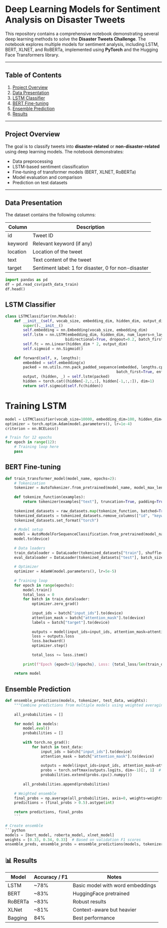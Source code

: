 # Deep Learning Models for Sentiment Analysis on Disaster Tweets

This repository contains a comprehensive notebook demonstrating several deep learning methods to solve the **Disaster Tweets Challenge**. The notebook explores multiple models for sentiment analysis, including LSTM, BERT, XLNET, and RoBERTa, implemented using **PyTorch** and the Hugging Face Transformers library.

---

## Table of Contents

1. [Project Overview](#project-overview)
2. [Data Presentation](#data-presentation)
3. [LSTM Classifier](#LSTM-classifier)
4. [BERT Fine-tuning](#BERT-Fine-tuning)
5. [Ensemble Prediction](#Ensemble-Prediction)
6. [Results ](#results)

---

## Project Overview

The goal is to classify tweets into **disaster-related** or **non-disaster-related** using deep learning models. The notebook demonstrates:

- Data preprocessing
- LSTM-based sentiment classification
- Fine-tuning of transformer models (BERT, XLNET, RoBERTa)
- Model evaluation and comparison
- Prediction on test datasets

---

## Data Presentation

The dataset contains the following columns:

| Column    | Description |
|-----------|-------------|
| id        | Tweet ID    |
| keyword   | Relevant keyword (if any) |
| location  | Location of the tweet |
| text      | Text content of the tweet |
| target    | Sentiment label: 1 for disaster, 0 for non-disaster |

```python
import pandas as pd
df = pd.read_csv(path_data_train)
df.head()
```
## LSTM Classifier
```python
class LSTMClassifier(nn.Module):
    def __init__(self, vocab_size, embedding_dim, hidden_dim, output_dim, n_layers):
        super().__init__()
        self.embedding = nn.Embedding(vocab_size, embedding_dim)
        self.lstm = nn.LSTM(embedding_dim, hidden_dim, num_layers=n_layers, 
                           bidirectional=True, dropout=0.2, batch_first=True)
        self.fc = nn.Linear(hidden_dim * 2, output_dim)
        self.sigmoid = nn.Sigmoid()
    
    def forward(self, x, lengths):
        embedded = self.embedding(x)
        packed = nn.utils.rnn.pack_padded_sequence(embedded, lengths.cpu(), 
                                                  batch_first=True, enforce_sorted=False)
        output, (hidden, _) = self.lstm(packed)
        hidden = torch.cat((hidden[-2,:,:], hidden[-1,:,:]), dim=1)
        return self.sigmoid(self.fc(hidden))
```
# Training LSTM
```python
model = LSTMClassifier(vocab_size=10000, embedding_dim=100, hidden_dim=64, output_dim=1, n_layers=2)
optimizer = torch.optim.Adam(model.parameters(), lr=1e-4)
criterion = nn.BCELoss()

# Train for 12 epochs
for epoch in range(12):
    # Training loop here
    pass
```
## BERT Fine-tuning
```python
def train_transformer_model(model_name, epochs=2):
    # Tokenization
    tokenizer = AutoTokenizer.from_pretrained(model_name, model_max_length=50)
    
    def tokenize_function(examples):
        return tokenizer(examples["text"], truncation=True, padding=True)
    
    tokenized_datasets = raw_datasets.map(tokenize_function, batched=True)
    tokenized_datasets = tokenized_datasets.remove_columns(["id", "keyword", "location", "text"])
    tokenized_datasets.set_format("torch")
    
    # Model setup
    model = AutoModelForSequenceClassification.from_pretrained(model_name, num_labels=2)
    model.to(device)
    
    # Data loaders
    train_dataloader = DataLoader(tokenized_datasets["train"], shuffle=True, batch_size=32)
    eval_dataloader = DataLoader(tokenized_datasets["test"], batch_size=32)
    
    # Optimizer
    optimizer = AdamW(model.parameters(), lr=5e-5)
    
    # Training loop
    for epoch in range(epochs):
        model.train()
        total_loss = 0
        for batch in train_dataloader:
            optimizer.zero_grad()
            
            input_ids = batch["input_ids"].to(device)
            attention_mask = batch["attention_mask"].to(device)
            labels = batch["target"].to(device)
            
            outputs = model(input_ids=input_ids, attention_mask=attention_mask, labels=labels)
            loss = outputs.loss
            loss.backward()
            optimizer.step()
            
            total_loss += loss.item()
        
        print(f"Epoch {epoch+1}/{epochs}, Loss: {total_loss/len(train_dataloader):.4f}")
    
    return model
```
## Ensemble Prediction
```python
def ensemble_predictions(models, tokenizer, test_data, weights):
    """Combine predictions from multiple models using weighted averaging"""
    
    all_probabilities = []
    
    for model in models:
        model.eval()
        probabilities = []
        
        with torch.no_grad():
            for batch in test_data:
                input_ids = batch["input_ids"].to(device)
                attention_mask = batch["attention_mask"].to(device)
                
                outputs = model(input_ids=input_ids, attention_mask=attention_mask)
                probs = torch.softmax(outputs.logits, dim=-1)[:, 1]  # Positive class probability
                probabilities.extend(probs.cpu().numpy())
        
        all_probabilities.append(probabilities)
    
    # Weighted ensemble
    final_probs = np.average(all_probabilities, axis=0, weights=weights)
    predictions = (final_probs > 0.5).astype(int)
    
    return predictions, final_probs
    ```

# Create ensemble
```python
models = [bert_model, roberta_model, xlnet_model]
weights = [0.33, 0.34, 0.33]  # Based on validation F1 scores
ensemble_preds, ensemble_probs = ensemble_predictions(models, tokenizer, test_datal
```



## 📊 Results

| Model   | Accuracy / F1 | Notes                          |
|---------|---------------|--------------------------------|
| LSTM    | ~78%          | Basic model with word embeddings |
| BERT    | ~83%          | HuggingFace pretrained         |
| RoBERTa | ~83%          | Robust results                 |
| XLNet   | ~81%          | Context-aware but heavier      |
| Bagging | 84%           | Best performance               |
